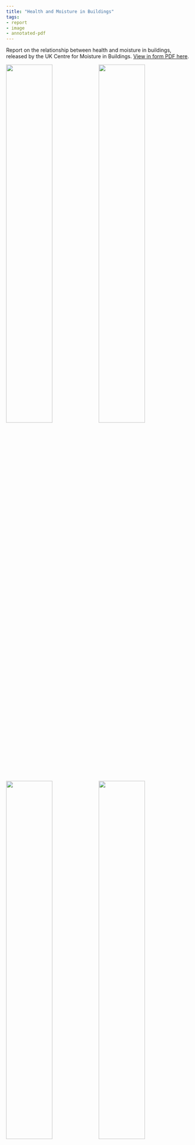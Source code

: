 ```yaml
---
title: "Health and Moisture in Buildings"
tags: 
- report
- image
- annotated-pdf
---
```


Report on the relationship between health and moisture in buildings, released by the UK Centre for Moisture in Buildings. <a href="https://elaraks.github.io/dampcapital/images/health/health-and-moisture.pdf" target="_blank">View in form PDF here</a>. 

<img src="https://elaraks.github.io/dampcapital/health-and-moisture-01.jpg" width="50%"/><img src="https://elaraks.github.io/dampcapital/health-and-moisture-03.jpg" width="50%"/>
<img src="https://elaraks.github.io/dampcapital/health-and-moisture-04.jpg" width="50%"/><img src="https://elaraks.github.io/dampcapital/health-and-moisture-05.jpg" width="50%"/>
<img src="https://elaraks.github.io/dampcapital/health-and-moisture-06.jpg" width="50%"/><img src="https://elaraks.github.io/dampcapital/health-and-moisture-07.jpg" width="50%"/>
<img src="https://elaraks.github.io/dampcapital/health-and-moisture-08.jpg" width="50%"/><img src="https://elaraks.github.io/dampcapital/health-and-moisture-09.jpg" width="50%"/>
<img src="https://elaraks.github.io/dampcapital/health-and-moisture-10.jpg" width="50%"/><img src="https://elaraks.github.io/dampcapital/health-and-moisture-11.jpg" width="50%"/>
<img src="https://elaraks.github.io/dampcapital/health-and-moisture-12.jpg" width="50%"/><img src="https://elaraks.github.io/dampcapital/health-and-moisture-13.jpg" width="50%"/>
<img src="https://elaraks.github.io/dampcapital/health-and-moisture-14.jpg" width="50%"/><img src="https://elaraks.github.io/dampcapital/health-and-moisture-15.jpg" width="50%"/>
<img src="https://elaraks.github.io/dampcapital/health-and-moisture-16.jpg" width="50%"/><img src="https://elaraks.github.io/dampcapital/health-and-moisture-17.jpg" width="50%"/>
<img src="https://elaraks.github.io/dampcapital/health-and-moisture-18.jpg" width="50%"/><img src="https://elaraks.github.io/dampcapital/health-and-moisture-19.jpg" width="50%"/>
<img src="https://elaraks.github.io/dampcapital/health-and-moisture-20.jpg" width="50%"/><img src="https://elaraks.github.io/dampcapital/health-and-moisture-21.jpg" width="50%"/>
<img src="https://elaraks.github.io/dampcapital/health-and-moisture-22.jpg" width="50%"/><img src="https://elaraks.github.io/dampcapital/health-and-moisture-24.jpg" width="50%"/>
<a href="https://ukcmb.org/2019/10/27/health-and-moisture-in-buildings-report/" target="_blank"><em>Source: UKCMB, 2019</em></a>. 